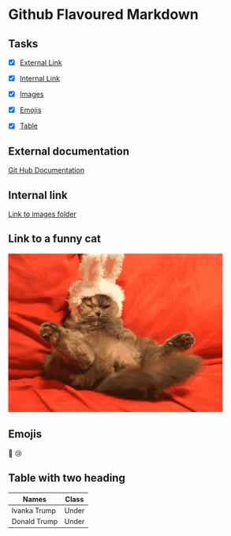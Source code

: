 #  Github Flavoured Markdown
## Tasks

- [x] [External Link](#External-documentation)

- [x] [Internal Link](#Internal-link)

- [x] [Images](#Link-to-a-funny-cat)

- [x] [Emojis](#Emojis)

- [x] [Table](#Table-with-two-heading)

## External documentation 

[Git Hub Documentation](https://help.github.com/en)

## Internal link
[Link to images folder](/images)

## Link to a funny cat

![cat](/images/easter-kitty.gif)

## Emojis

🥇 😢

## Table with two heading

Names         | Class
------------- | -------------
Ivanka Trump  | Under
Donald Trump  | Under

